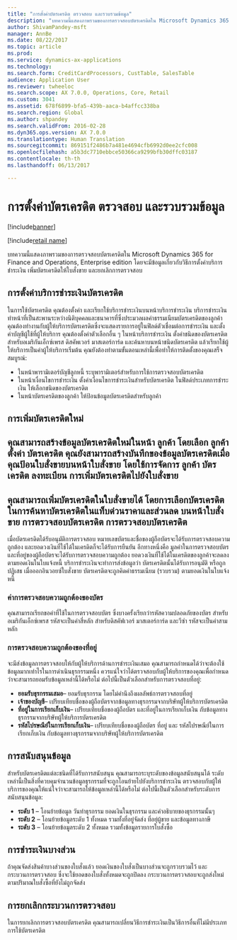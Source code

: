 ```yaml
---
title: "การตั้งค่าบัตรเครดิต ตรวจสอบ และรวบรวมข้อมูล"
description: "บทความนี้แสดงภาพรวมของการตรวจสอบบัตรเครดิตใน Microsoft Dynamics 365 for Finance and Operations, Enterprise edition โดยจะมีข้อมูลเกี่ยวกับวิธีการตั้งค่าบริการชำระเงิน เพิ่มบัตรเครดิตให้ใบสั่งขาย และยกเลิกการตรวจสอบ"
author: ShivamPandey-msft
manager: AnnBe
ms.date: 08/22/2017
ms.topic: article
ms.prod: 
ms.service: dynamics-ax-applications
ms.technology: 
ms.search.form: CreditCardProcessors, CustTable, SalesTable
audience: Application User
ms.reviewer: twheeloc
ms.search.scope: AX 7.0.0, Operations, Core, Retail
ms.custom: 3041
ms.assetid: 678f6899-bfa5-439b-aaca-b4affcc338ba
ms.search.region: Global
ms.author: shpandey
ms.search.validFrom: 2016-02-28
ms.dyn365.ops.version: AX 7.0.0
ms.translationtype: Human Translation
ms.sourcegitcommit: 869151f2486b7a481e4694cfb6992d0ee2cfc008
ms.openlocfilehash: a5b3dc7710ebbce50366ca9299bfb30dffc03187
ms.contentlocale: th-th
ms.lasthandoff: 06/13/2017

---
```


# <a name="credit-card-setup-authorization-and-capture"></a>การตั้งค่าบัตรเครดิต ตรวจสอบ และรวบรวมข้อมูล

[!include[banner](../includes/banner.md)]

[!include[retail name](../includes/retail-name.md)]


บทความนี้แสดงภาพรวมของการตรวจสอบบัตรเครดิตใน Microsoft Dynamics 365 for Finance and Operations, Enterprise edition โดยจะมีข้อมูลเกี่ยวกับวิธีการตั้งค่าบริการชำระเงิน เพิ่มบัตรเครดิตให้ใบสั่งขาย และยกเลิกการตรวจสอบ

<a name="setting-up-the-credit-card-payment-service"></a>การตั้งค่าบริการชำระเงินบัตรเครดิต
------------------------------------------

ในการใช้บัตรเครดิต คุณต้องตั้งค่า และเรียกใช้บริการชำระเงินบนหน้าบริการชำระเงิน บริการชำระเงินทำหน้าที่เป็นสะพานระหว่างนิติบุคคลและธนาคารที่ซึ่งประมวลผลค่าธรรมเนียมบัตรเครดิตของลูกค้า คุณต้องทำงานกับผู้ให้บริการบัตรเครดิตซึ่งจะแสดงรายการอยู่ในฟิลด์ตัวเชื่อมต่อการชำระเงิน และตั้งค่าบัญชีผู้ใช้ที่ผู้ให้บริการ คุณต้องตั้งค่าตัวเลือกอื่น ๆ ในหน้าบริการชำระเงิน ตั้งค่าชนิดของบัตรเครดิตสำหรับอเมริกันเอ็กซ์เพรส ดิสคัพเวอร์ มาสเตอร์การ์ด และค้นหาบนหน้าชนิดบัตรเครดิต แล้วเรียกใช้ผู้ให้บริการเป็นค่าผู้ให้บริการเริ่มต้น คุณยังต้องทำตามขั้นตอนเหล่านี้เพื่อทำให้การติดตั้งของคุณเสร็จสมบูรณ์:
-   ในหน้าพารามิเตอร์บัญชีลูกหนี้ ระบุพารามิเตอร์สำหรับการใช้การตรวจสอบบัตรเครดิต
-   ในหน้าเงื่อนไขการชำระเงิน ตั้งค่าเงื่อนไขการชำระเงินสำหรับบัตรเครดิต ในฟิลด์ประเภทการชำระเงิน ให้เลือกชนิดของบัตรเครดิต
-   ในหน้าบัตรเครดิตของลูกค้า ให้ป้อนข้อมูลบัตรเครดิตสำหรับลูกค้า

## <a name="adding-a-new-credit-card"></a>การเพิ่มบัตรเครดิตใหม่
คุณสามารถสร้างข้อมูลบัตรเครดิตใหม่ในหน้า ลูกค้า โดยเลือก ลูกค้า ตั้งค่า บัตรเครดิต คุณยังสามารถสร้างบันทึกของข้อมูลบัตรเครดิตเมื่อคุณป้อนใบสั่งขายบนหน้าใบสั่งขาย โดยใช้การจัดการ ลูกค้า บัตรเครดิต ลงทะเบียน
การเพิ่มบัตรเครดิตไปยังใบสั่งขาย
-------------------------------------

คุณสามารถเพิ่มบัตรเครดิตในใบสั่งขายได้ โดยการเลือกบัตรเครดิตในการค้นหาบัตรเครดิตในแท็บด่วนราคาและส่วนลด บนหน้าใบสั่งขาย การตรวจสอบบัตรเครดิต
การตรวจสอบบัตรเครดิต
-------------------------

เมื่อบัตรเครดิตได้รับอนุมัติการตรวจสอบ หมายเลขบัตรและชื่อของผู้ถือบัตรจะได้รับการตรวจสอบความถูกต้อง และยอดวงเงินที่ใช้ได้ในเครดิตก็จะได้รับการยืนยัน อีกทางหนึ่งคือ มูลค่าในการตรวจสอบบัตรและที่อยู่ของผู้ถือบัตรจะได้รับการตรวจสอบความถูกต้อง ยอดวงเงินที่ใช้ได้ในเครดิตของลูกค้าจะลดลงตามยอดเงินในใบแจ้งหนี้ บริการชำระเงินจะทำการส่งข้อมูลว่า บัตรเครดิตนั้นได้รับการอนุมัติ หรือถูกปฏิเสธ เมื่อออกอินวอยซ์ใบสั่งขาย บัตรเครดิตจะถูกคิดค่าธรรมเนียม (รวบรวม) ตามยอดเงินในใบแจ้งหนี้

### <a name="card-verification-value"></a>ค่าการตรวจสอบความถูกต้องของบัตร

คุณสามารถเรียกขอค่าที่ใช้ในการตรวจสอบบัตร ซึ่งบางครั้งเรียกว่ารหัสความปลอดภัยของบัตร สำหรับอเมริกันเอ็กซ์เพรส รหัสจะเป็นค่าสี่หลัก สำหรับดิสคัฟเวอร์ มาสเตอร์การ์ด และวีซ่า รหัสจะเป็นค่าสามหลัก

### <a name="address-verification"></a>การตรวจสอบความถูกต้องของที่อยู่

จะมีส่งข้อมูลการตรวจสอบให้กับผู้ให้บริการด้านการชำระเงินเสมอ คุณสามารถกำหนดได้ว่าจะต้องใช้ข้อมูลมากเท่าไรในการดำเนินธุรกรรมหนึ่ง ควรแน่ใจว่าได้ตรวจสอบกับผู้ให้บริการของคุณเพื่อกำหนดว่าจะสามารถยอมรับข้อมูลเหล่านี้ได้หรือไม่ ต่อไปนี้เป็นตัวเลือกสำหรับการตรวจสอบที่อยู่:
-   **ยอมรับธุรกรรมเสมอ**– ยอมรับธุรกรรม โดยไม่คำนึงถึงผลลัพธ์การตรวจสอบที่อยู่
-   **เจ้าของบัญชี**– เปรียบเทียบชื่อของผู้ถือบัตรจากข้อมูลทางธุรกรรมจากบริษัทผู้ให้บริการบัตรเครดิต
-   **ที่อยู่ในการเรียกเก็บเงิน**– เปรียบเทียบชื่อของผู้ถือบัตร และที่อยู่ในการเรียกเก็บเงิน กับข้อมูลทางธุรกรรมจากบริษัทผู้ให้บริการบัตรเครดิต
-   **รหัสไปรษณีย์ในการเรียกเก็บเงิน**– เปรียบเทียบชื่อของผู้ถือบัตร ที่อยู่ และ รหัสไปรษณีย์ในการเรียกเก็บเงิน กับข้อมูลทางธุรกรรมจากบริษัทผู้ให้บริการบัตรเครดิต

## <a name="data-support"></a>การสนับสนุนข้อมูล
สำหรับบัตรเครดิตแต่ละชนิดที่ได้รับการสนับสนุน คุณสามารถระบุระดับของข้อมูลสนับสนุนได้ ระดับเหล่านี้เป็นสิ่งที่ควบคุมจำนวนข้อมูลธุรกรรมที่จะถูกโอนย้ายไปยังบริการชำระเงิน ตรวจสอบกับผู้ให้บริการของคุณให้แน่ใจว่าจะสามารถให้ข้อมูลเหล่านี้ได้หรือไม่ ต่อไปนี้เป็นตัวเลือกสำหรับระดับการสนับสนุนข้อมูล:
-   **ระดับ 1** – โอนย้ายข้อมูล วันทำธุรกรรม ยอดเงินในธุรกรรม และคำอธิบายของธุรกรรมนั้นๆ
-   **ระดับ 2** – โอนย้ายข้อมูลระดับ 1 ทั้งหมด รวมทั้งที่อยู่จัดส่ง ที่อยุ่ผู้ขาย และข้อมูลทางภาษี
-   **ระดับ 3** – โอนย้ายข้อมูลระดับ 2 ทั้งหมด รวมทั้งข้อมูลรายการใบสั่งซื้อ

## <a name="partial-payments"></a>การชำระเงินบางส่วน
ถ้าคุณจัดส่งสินค้าบางส่วนของใบสั่งแล้ว ยอดเงินของใบสั่งเป็นบางส่วนจะถูกรวบรวมไว้ และกระบวนการตรวจสอบ ซึ่งจะใช้ยอดของใบสั่งทั้งหมดจะถูกปิดลง กระบวนการตรวจสอบจะถูกส่งใหม่ตามปริมาณใบสั่งซื้อที่ยังไม่ถูกจัดส่ง

## <a name="voiding-an-authorization"></a>การยกเลิกกระบวนการตรวจสอบ 
ในการยกเลิกการตรวจสอบบัตรเครดิต คุณสามารถเปลี่ยนวิธีการชำระเงินเป็นวิธีการอื่นที่ไม่มีประเภทการใช้บัตรเครดิต







